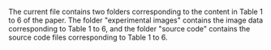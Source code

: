 The current file contains two folders corresponding to the content in Table 1 to 6 of the paper. The folder "experimental images" contains the image data corresponding to Table 1 to 6, and the folder "source code" contains the source code files corresponding to Table 1 to 6.
